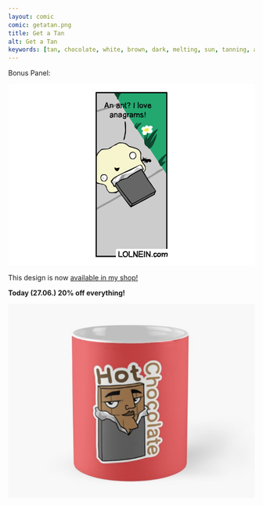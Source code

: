 ```yaml
---
layout: comic
comic: getatan.png
title: Get a Tan
alt: Get a Tan
keywords: [tan, chocolate, white, brown, dark, melting, sun, tanning, ant]
---
```


Bonus Panel:

![Get a Tan Bonus Panel](/images/getatan_bonus.png)

This design is now [available in my shop!](https://www.redbubble.com/people/lolnein/works/39641566-hot-chocolate?p=mug&style=standard)

<b>Today (27.06.) 20% off everything!</b>
		
[![Hot Chocolate Mug](/images/hotchocolate_mug.png)](https://www.redbubble.com/people/lolnein/works/39641566-hot-chocolate?p=mug&style=standard)